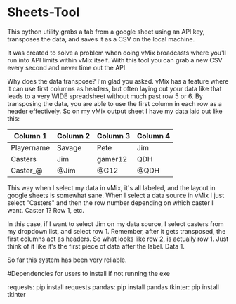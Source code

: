 # Sheets-Tool
This python utility grabs a tab from a google sheet using an API key, transposes the data, and saves it as a CSV on the local machine.

It was created to solve a problem when doing vMix broadcasts where you'll run into API limits within vMix itself. With this tool you can grab a new CSV every second and never time out the API. 

Why does the data transpose? I'm glad you asked.
vMix has a feature where it can use first columns as headers, but often laying out your data like that leads to a very WIDE spreadsheet without much past row 5 or 6.
By transposing the data, you are able to use the first column in each row as a header effectively. So on my vMix output sheet I have my data laid out like this:

| Column 1 | Column 2 | Column 3 | Column 4 |
| -------- | -------- | -------- | -------- |
|Playername| Savage   | Pete     | Jim      |
|Casters   | Jim      | gamer12  |  QDH     |
|Caster_@  | @Jim     | @G12     | @QDH     |


This way when I select my data in vMix, it's all labeled, and the layout in google sheets is somewhat sane.
When I select a data source in vMix I just select "Casters" and then the row number depending on which caster I want. Caster 1? Row 1, etc.

In this case, if I want to select Jim on my data source, I select casters from my dropdown list, and select row 1. Remember, after it gets transposed, the first columns act as headers. So what looks like row 2, is actually row 1. Just think of it like it's the first piece of data after the label. Data 1.

So far this system has been very reliable.

#Dependencies for users to install if not running the exe

requests: pip install requests
pandas: pip install pandas
tkinter: pip install tkinter

